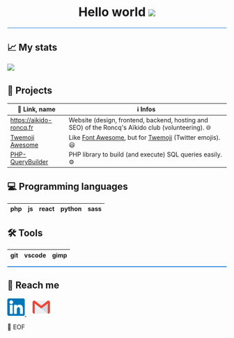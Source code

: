 <center>
 <h1>Hello world <img src="iamludal/iamludal/assets/waving_hand.gif" style="width: 1em"></h1>
</center>


<hr style="background: #2384de; height: .1em">


## 📈 My stats

![](https://github-readme-stats.vercel.app/api?username=iamludal&show_icons=true&icon_color=2384de&title_color=2384de)


## 📝 Projects

| 🔗 Link, name                                                     | ℹ️ Infos                                                                                                                 |
| ---------------------------------------------------------------- | ----------------------------------------------------------------------------------------------------------------------- |
| https://aikido-roncq.fr                                          | Website (design, frontend, backend, hosting and SEO) of the Roncq's Aïkido club (volunteering). 🌐                       |
| [Twemoji Awesome](https://github.com/iamludal/twemoji-awesome)   | Like [Font Awesome](https://fontawesome.com), but for [Twemoji](https://github.com/twitter/twemoji) (Twitter emojis). 😃 |
| [PHP-QueryBuilder](https://github.com/iamludal/PHP-QueryBuilder) | PHP library to build (and execute) SQL queries easily. ⚙️                                                                |


## 💻 Programming languages

| php | js  | react | python | sass |
| --- | --- | ----- | ------ | ---- |


## 🛠️ Tools

| git | vscode | gimp |
| --- | ------ | ---- |


<hr style="background: #2384de; height: .1em">


## 💬 Reach me

<a href="linkedin.com/in/ludovic-chombeau">
    <img src="assets/Linkedin.png">
</a>

<a href="mailto:ludovic.chombeau@gmail.com" title="ludovic.chombeau@gmail.com">
    <img src="assets/Gmail.png" style="margin-left: 1em;">
</a>



💾 EOF
